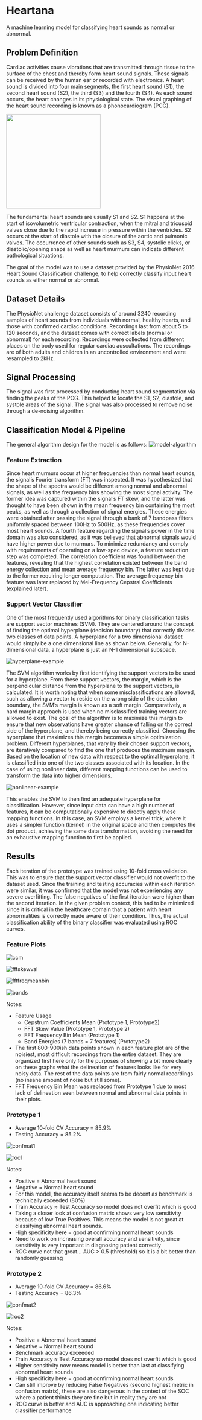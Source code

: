 [sample-pcg]: ./heart_sound_classification/testing_plots/sample_pcg.png

[model-algorithm]: ./heart_sound_classification/testing_plots/mfp2_algorithm(lfp)v2.png

[hyperplane-example]: ./heart_sound_classification/testing_plots/hyperplane-example.png
[nonlinear-example]: ./heart_sound_classification/testing_plots/nonlinear-example.png

[ccm]: ./heart_sound_classification/testing_plots/cepstrum_coefficients_feature_plot.png
[fftskewval]: ./heart_sound_classification/testing_plots/fft_skew_feature_plot.png
[fftfreqmeanbin]: ./heart_sound_classification/testing_plots/fft_freq_bin_mean_feature_plot.png
[bands]: ./heart_sound_classification/testing_plots/band_energies_feature_plot.png

[confmat1]: ./heart_sound_classification/testing_plots/confusion_matrix_mfp1.png
[roc1]: ./heart_sound_classification/testing_plots/roc_curve_mfp1.png

[confmat2]: ./heart_sound_classification/testing_plots/confusion_matrix_mfp2.png
[roc2]: ./heart_sound_classification/testing_plots/roc_curve_mfp2.png

# Heartana
A machine learning model for classifying heart sounds
as normal or abnormal.

## Problem Definition
Cardiac activities cause vibrations that are transmitted
through tissue to the surface of the chest and thereby form
heart sound signals. These signals can be received by the
human ear or recorded with electronics. A heart sound is
divided into four main segments, the first heart sound
(S1), the second heart sound (S2), the third (S3) and the
fourth (S4). As each sound occurs, the heart changes in its
physiological state. The visual graphing of the heart sound
recording is known as a phonocardiogram (PCG).

<img alt="" src="/heart_sound_classification/testing_plots/sample_pcg.png" width="250px" />

The fundamental heart sounds are usually S1 and S2.
S1 happens at the start of isovolumetric ventricular contraction, 
when the mitral and tricuspid valves close due to the rapid increase in pressure within the ventricles. 
S2 occurs at the start of diastole with the closure of the aortic and pulmonic valves.
The occurrence of other sounds such as S3, S4, systolic clicks,
or diastolic/opening snaps as well as heart murmurs can indicate
different pathological situations.

The goal of the model was to use a dataset provided by the
PhysioNet 2016 Heart Sound Classification challenge, to help
correctly classify input heart sounds as either normal or abnormal.

## Dataset Details

The PhysioNet challenge dataset consists of around 3240 recording samples of heart sounds from individuals 
with normal, healthy hearts, and those with confirmed cardiac conditions. Recordings last from about 5 to 
120 seconds, and the dataset comes with correct labels (normal or abnormal) for each recording. 
Recordings were collected from different places on the body used for regular cardiac auscultations. 
The recordings are of both adults and children in an uncontrolled environment and were resampled to 2kHz. 

## Signal Processing

The signal was first processed by conducting heart sound
segmentation via finding the peaks of the PCG. This helped
to locate the S1, S2, diastole, and systole areas of the
signal. The signal was also processed to remove noise through
a de-noising algorithm.

## Classification Model & Pipeline
The general algorithm design for the model is as follows:
![model-algorithm]

### Feature Extraction
Since heart murmurs occur at higher frequencies than normal heart sounds, the signal’s Fourier transform 
(FT) was inspected. It was hypothesized that the shape of the spectra would be different among normal and 
abnormal signals, as well as the frequency bins showing the most signal activity. The former idea was 
captured within the signal’s FT skew, and the latter was thought to have been shown in the mean frequency 
bin containing the most peaks, as well as through a collection of signal energies. These energies were 
obtained after passing the signal through a bank of 7 bandpass filters uniformly spaced between 100Hz to 500Hz, 
as these frequencies cover most heart sounds. A fourth feature regarding the signal’s power in the time 
domain was also considered, as it was believed that abnormal signals would have higher power due to murmurs. 
To minimize redundancy and comply with requirements of operating on a low-spec device, a feature reduction step 
was completed. The correlation coefficient was found between the features, revealing that the highest correlation 
existed between the band energy collection and mean average frequency bin. The latter was kept due to the former 
requiring longer computation. The average frequency bin feature was later replaced by Mel-Frequency Cepstral
Coefficients (explained later).

### Support Vector Classifier
One of the most frequently used algorithms for binary classification tasks are support vector machines (SVM).
They are centered around the concept of finding the optimal hyperplane (decision boundary) that correctly divides two classes of data points.
A hyperplane for a two dimensional dataset would simply be a one dimensional line as shown below. 
Generally, for N-dimensional data, a hyperplane is just an N-1 dimensional subspace.

![hyperplane-example]

The SVM algorithm works by first identifying the support vectors to be used for a hyperplane. From these support vectors, the margin, which is the perpendicular distance from the hyperplane to the support vectors, is calculated.
It is worth noting that when some misclassifications are allowed, such as allowing a vector to reside on the wrong side of the decision boundary, the SVM’s margin is known as a soft margin.
Comparatively, a hard margin approach is used when no misclassified training vectors are allowed to exist.
The goal of the algorithm is to maximize this margin to ensure that new observations have greater chance of falling on the correct side of the hyperplane, and thereby being correctly classified.
Choosing the hyperplane that maximizes this margin becomes a simple optimization problem. Different hyperplanes, that vary by their chosen support vectors, are iteratively compared to find the one that produces the maximum margin. Based on the location of new data with respect to the optimal hyperplane, it is classified into one of the two classes associated with its location.
In the case of using nonlinear data, different mapping functions can be used to transform the data into higher dimensions.

![nonlinear-example]

This enables the SVM to then find an adequate hyperplane for classification. However, since input data can have a high number of features, it can be computationally expensive to directly apply these mapping functions.
In this case, an SVM employs a kernel trick, where it uses a simpler function (kernel) in the original space and then computes the dot product, achieving the same data transformation, avoiding the need for an exhaustive mapping function to first be applied.

## Results
Each iteration of the prototype was trained using 10-fold cross validation. This was to ensure that the 
support vector classifier would not overfit to the dataset used. Since the training and testing accuracies 
within each iteration were similar, it was confirmed that the model was not experiencing any severe overfitting.
The false negatives of the first iteration were higher than the second iteration. In the given problem 
context, this had to be minimized since it is critical in the healthcare domain that a patient with heart 
abnormalities is correctly made aware of their condition. Thus, the actual classification ability of the 
binary classifier was evaluated using ROC curves.

### Feature Plots
![ccm]

![fftskewval]

![fftfreqmeanbin]

![bands]

Notes:
- Feature Usage
    - Cepstrum Coefficients Mean (Prototype 1, Prototype2)
    - FFT Skew Value (Prototype 1, Prototype 2)
    - FFT Frequency Bin Mean (Prototype 1)
    - Band Energies (7 bands = 7 features) (Prototype2)
- The first 800-900ish data points shown in each feature plot are of the noisiest, most difficult recordings from the entire dataset. They are organized first here only for the purposes of showing a bit more clearly on these graphs what the delineation of features looks like for very noisy data. The rest of the data points are from fairly normal recordings (no insane amount of noise but still some).
- FFT Frequency Bin Mean was replaced from Prototype 1 due to most lack of delineation seen between normal and abnormal data points in their plots.


### Prototype 1

- Average 10-fold CV Accuracy = 85.9%
- Testing Accuracy = 85.2%

![confmat1]

![roc1]

Notes:
- Positive = Abnormal heart sound
- Negative = Normal heart sound 
- For this model, the accuracy itself seems to be decent as benchmark is technically exceeded (80%)
- Train Accuracy ≈ Test Accuracy so model does not overfit which is good
- Taking a closer look at confusion matrix shows very low sensitivity because of low True Positives. This means the model is not great at classifying abnormal heart sounds. 
- High specificity here =  good at confirming normal heart sounds 
- Need to work on increasing overall accuracy and sensitivity, since sensitivity is very important in diagnosing patient correctly
- ROC curve not that great... AUC > 0.5 (threshold) so it is a bit better than randomly guessing



### Prototype 2

- Average 10-fold CV Accuracy = 86.6%
- Testing Accuracy = 86.3%

![confmat2]

![roc2]

Notes:
- Positive = Abnormal heart sound
- Negative = Normal heart sound 
- Benchmark accuracy exceeded
- Train Accuracy ≈ Test Accuracy so model does not overfit which is good
- Higher sensitivity now means model is better than last at classifying abnormal heart sounds
- High specificity here =  good at confirming normal heart sounds 
- Can still improve by reducing False Negatives (second highest metric in confusion matrix), these are also dangerous in the context of the SOC where a patient thinks they are fine but in reality they are not
- ROC curve is better and AUC is approaching one indicating better classifier performance
